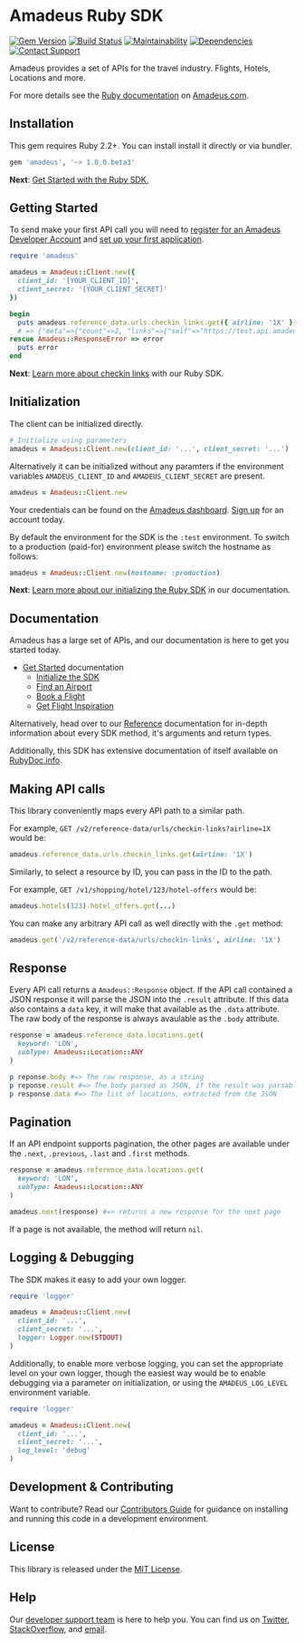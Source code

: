 # Amadeus Ruby SDK

[![Gem Version](https://badge.fury.io/rb/amadeus.svg)][gem]
[![Build Status](https://travis-ci.org/amadeus4dev/amadeus-ruby.svg?branch=master)][travis]
[![Maintainability](https://api.codeclimate.com/v1/badges/d2e15221a502a7d71144/maintainability)](https://codeclimate.com/github/amadeus4dev/amadeus-ruby/maintainability)
[![Dependencies](https://img.shields.io/badge/dependencies-0-green.svg)](gem)
[![Contact Support](https://img.shields.io/badge/contact-support-blue.svg)][support]

Amadeus provides a set of APIs for the travel industry. Flights, Hotels, Locations and more.

For more details see the [Ruby documentation](https://developer.amadeus.com/docs/ruby) on [Amadeus.com](https://developer.amadeus.com).

## Installation

This gem requires Ruby 2.2+. You can install install it directly or via bundler.

```rb
gem 'amadeus', '~> 1.0.0.beta3'

```

__Next__: [Get Started with the Ruby SDK.](https://developer.amadeus.com/docs/ruby/get_started/initialize)

## Getting Started

To send make your first API call you will need to [register for an Amadeus Developer Account](https://developer.amadeus.com/register) and [set up your first application](https://dashboard.developer.amadeus.com/applications).

```rb
require 'amadeus'

amadeus = Amadeus::Client.new({
  client_id: '[YOUR_CLIENT_ID]',
  client_secret: '[YOUR_CLIENT_SECRET]'
})

begin
  puts amadeus.reference_data.urls.checkin_links.get({ airline: '1X' })
  # => {"meta"=>{"count"=>2, "links"=>{"self"=>"https://test.api.amadeus.com...
rescue Amadeus::ResponseError => error
  puts error
end
```

__Next__: [Learn more about checkin links](https://developer.amadeus.com/docs/ruby/get_started/checkin_links) with our Ruby SDK.

## Initialization

The client can be initialized directly.

```rb
# Initialize using parameters
amadeus = Amadeus::Client.new(client_id: '...', client_secret: '...')
```

Alternatively it can be initialized without any paramters if the environment variables `AMADEUS_CLIENT_ID` and `AMADEUS_CLIENT_SECRET` are present.

```rb
amadeus = Amadeus::Client.new
```

Your credentials can be found on the [Amadeus dashboard](https://dashboard.developer.amadeus.com/client_ids). [Sign up](https://developer.amadeus.com/register) for an account today.

By default the environment for the SDK is the `:test` environment. To switch to a production (paid-for) environment please switch the hostname as follows:

```rb
amadeus = Amadeus::Client.new(hostname: :production)
```

__Next__: [Learn more about our initializing the Ruby SDK](https://developer.amadeus.com/docs/ruby/get_started_initialize) in our documentation.

## Documentation

Amadeus has a large set of APIs, and our documentation is here to get you started today.

* [Get Started](https://developer.amadeus.com/docs/ruby/get_started) documentation
  * [Initialize the SDK](https://developer.amadeus.com/docs/ruby/get_started/initialize)
  * [Find an Airport](https://developer.amadeus.com/docs/ruby/get_started/find_an_airport)
  * [Book a Flight](https://developer.amadeus.com/docs/ruby/get_started/book_a_flight)
  * [Get Flight Inspiration](https://developer.amadeus.com/docs/ruby/get_started/get_flight_inspiration)

Alternatively, head over to our [Reference](https://developer.amadeus.com/docs/ruby/reference) documentation for in-depth information about every SDK method, it's arguments and return types.

Additionally, this SDK has extensive documentation of itself available on [RubyDoc.info](http://www.rubydoc.info/gems/amadeus/).

## Making API calls

This library conveniently maps every API path to a similar path.

For example, `GET /v2/reference-data/urls/checkin-links?airline=1X` would be:

```rb
amadeus.reference_data.urls.checkin_links.get(airline: '1X')
```

Similarly, to select a resource by ID, you can pass in the ID to the path.

For example,  `GET /v1/shopping/hotel/123/hotel-offers` would be:

```rb
amadeus.hotels(123).hotel_offers.get(...)
```

You can make any arbitrary API call as well directly with the `.get` method:

```rb
amadeus.get('/v2/reference-data/urls/checkin-links', airline: '1X')
```

## Response

Every API call returns a `Amadeus::Response` object. If the API call contained
a JSON response it will parse the JSON into the `.result` attribute. If this data
also contains a `data` key, it will make that available as the `.data`
attribute. The raw body of the response is always avaulable as the `.body` attribute.

```rb
response = amadeus.reference_data.locations.get(
  keyword: 'LON',
  subType: Amadeus::Location::ANY
)

p reponse.body #=> The raw response, as a string
p reponse.result #=> The body parsed as JSON, if the result was parsable
p response.data #=> The list of locations, extracted from the JSON
```

## Pagination

If an API endpoint supports pagination, the other pages are available under the
`.next`, `.previous`, `.last` and `.first` methods.

```rb
response = amadeus.reference_data.locations.get(
  keyword: 'LON',
  subType: Amadeus::Location::ANY
)

amadeus.next(response) #=> returns a new response for the next page
```

If a page is not available, the method will return `nil`.

## Logging & Debugging

The SDK makes it easy to add your own logger.

```rb
require 'logger'

amadeus = Amadeus::Client.new(
  client_id: '...',
  client_secret: '...',
  logger: Logger.new(STDOUT)
)
```

Additionally, to enable more verbose logging, you can set the appropriate level on your own logger, though the easiest way would be to enable debugging via a parameter on initialization, or using the `AMADEUS_LOG_LEVEL` environment variable.

```rb
require 'logger'

amadeus = Amadeus::Client.new(
  client_id: '...',
  client_secret: '...',
  log_level: 'debug'
)
```

## Development & Contributing

Want to contribute? Read our [Contributors Guide](.github/CONTRIBUTING.md) for guidance on installing and running this code in a development environment.


## License

This library is released under the [MIT License](LICENSE).

## Help

Our [developer support team](https://developer.amadeus.com/developers) is here to help you. You can find us on [Twitter](#), [StackOverflow](#), and [email](#).

[gem]: https://rubygems.org/gems/amadeus
[travis]: http://travis-ci.org/amadeus4dev/amadeus-ruby
[support]: http://developer.amadeus.com/support
[codeclimate]: https://codeclimate.com/github/amadeus4dev/amadeus-ruby
